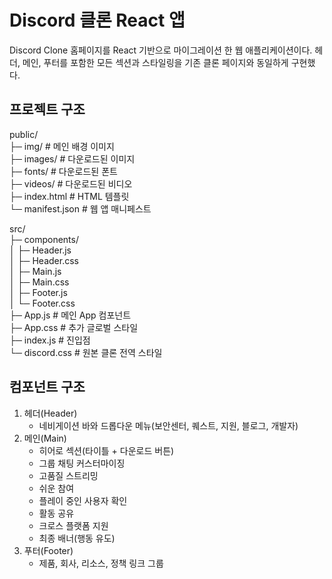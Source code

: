 # Discord 클론 React 앱

Discord Clone 홈페이지를 React 기반으로 마이그레이션 한 웹 애플리케이션이다. 
헤더, 메인, 푸터를 포함한 모든 섹션과 스타일링을 기존 클론 페이지와 동일하게 구현했다.

## 프로젝트 구조

public/  
├─ img/           # 메인 배경 이미지  
├─ images/        # 다운로드된 이미지  
├─ fonts/         # 다운로드된 폰트  
├─ videos/        # 다운로드된 비디오  
├─ index.html     # HTML 템플릿  
└─ manifest.json  # 웹 앱 매니페스트  

src/  
├─ components/  
│  ├─ Header.js  
│  ├─ Header.css  
│  ├─ Main.js  
│  ├─ Main.css  
│  ├─ Footer.js  
│  └─ Footer.css  
├─ App.js         # 메인 App 컴포넌트  
├─ App.css        # 추가 글로벌 스타일  
├─ index.js       # 진입점  
└─ discord.css    # 원본 클론 전역 스타일  

## 컴포넌트 구조

1. 헤더(Header)  
   - 네비게이션 바와 드롭다운 메뉴(보안센터, 퀘스트, 지원, 블로그, 개발자)  
2. 메인(Main)  
   - 히어로 섹션(타이틀 + 다운로드 버튼)  
   - 그룹 채팅 커스터마이징  
   - 고품질 스트리밍  
   - 쉬운 참여  
   - 플레이 중인 사용자 확인  
   - 활동 공유  
   - 크로스 플랫폼 지원  
   - 최종 배너(행동 유도)  
3. 푸터(Footer)  
   - 제품, 회사, 리소스, 정책 링크 그룹

